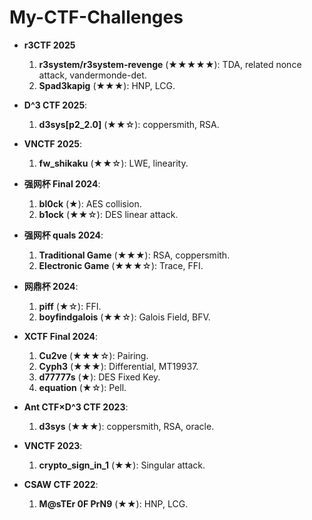 # My-CTF-Challenges
- **r3CTF 2025**
  1. **r3system/r3system-revenge** (★★★★★): TDA, related nonce attack, vandermonde-det.
  2. **Spad3kapig** (★★★): HNP, LCG.

- **D^3 CTF 2025**:
  1. **d3sys[p2_2.0]** (★★☆): coppersmith, RSA.

- **VNCTF 2025**:
  1. **fw_shikaku** (★★☆): LWE, linearity.

- **强网杯 Final 2024**: 
  1. **bl0ck** (★): AES collision.
  2. **b1ock** (★★☆): DES linear attack.

- **强网杯 quals 2024**: 
  1. **Traditional Game** (★★★): RSA, coppersmith.
  2. **Electronic Game** (★★★☆): Trace, FFI.

- **网鼎杯 2024**: 
  1. **piff** (★☆): FFI.
  2. **boyfindgalois** (★★☆): Galois Field, BFV.

- **XCTF Final 2024**: 
  1. **Cu2ve** (★★★☆): Pairing.
  2. **Cyph3** (★★★): Differential, MT19937.
  3. **d77777s** (★): DES Fixed Key.
  4. **equation** (★☆): Pell.

- **Ant CTF×D^3 CTF 2023**: 
  1. **d3sys** (★★★): coppersmith, RSA, oracle.

- **VNCTF 2023**:
  1. **crypto_sign_in_1** (★★): Singular attack.

- **CSAW CTF 2022**: 
  1. **M@sTEr 0F PrN9** (★★): HNP, LCG.
